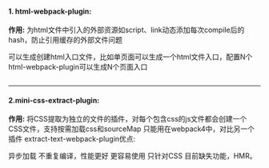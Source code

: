 #### 1. html-webpack-plugin: 
**作用:**
为html文件中引入的外部资源如script、link动态添加每次compile后的hash，防止引用缓存的外部文件问题

可以生成创建html入口文件，比如单页面可以生成一个html文件入口，配置N个html-webpack-plugin可以生成N个页面入口

```

```

---

#### 2.mini-css-extract-plugin:
**作用:**
将CSS提取为独立的文件的插件，对每个包含css的js文件都会创建一个CSS文件，支持按需加载css和sourceMap
只能用在webpack4中，对比另一个插件 extract-text-webpack-plugin优点:

异步加载
不重复编译，性能更好
更容易使用
只针对CSS
目前缺失功能，HMR。

